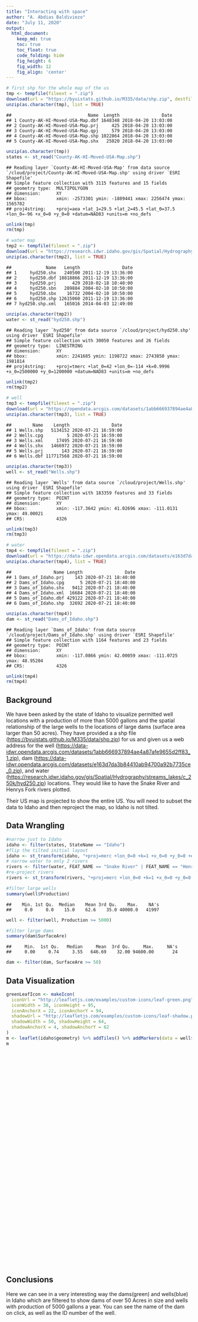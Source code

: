 ```yaml
---
title: "Interacting with space"
author: "A. Abdias Baldiviezo"
date: "July 11, 2020"
output:
  html_document:  
    keep_md: true
    toc: true
    toc_float: true
    code_folding: hide
    fig_height: 6
    fig_width: 12
    fig_align: 'center'
---
```







```r
# first shp for the whole map of the us
tmp <- tempfile(fileext = ".zip")
download(url = "https://byuistats.github.io/M335/data/shp.zip", destfile = tmp, mode="wb")
unzip(as.character(tmp), list = TRUE)
```

```
##                             Name  Length                Date
## 1 County-AK-HI-Moved-USA-Map.dbf 1648348 2018-04-20 13:03:00
## 2 County-AK-HI-Moved-USA-Map.prj     425 2018-04-20 13:03:00
## 3 County-AK-HI-Moved-USA-Map.qpj     579 2018-04-20 13:03:00
## 4 County-AK-HI-Moved-USA-Map.shp 1022864 2018-04-20 13:03:00
## 5 County-AK-HI-Moved-USA-Map.shx   25020 2018-04-20 13:03:00
```

```r
unzip(as.character(tmp))
states <- st_read("County-AK-HI-Moved-USA-Map.shp")
```

```
## Reading layer `County-AK-HI-Moved-USA-Map' from data source `/cloud/project/County-AK-HI-Moved-USA-Map.shp' using driver `ESRI Shapefile'
## Simple feature collection with 3115 features and 15 fields
## geometry type:  MULTIPOLYGON
## dimension:      XY
## bbox:           xmin: -2573301 ymin: -1889441 xmax: 2256474 ymax: 1565782
## proj4string:    +proj=aea +lat_1=29.5 +lat_2=45.5 +lat_0=37.5 +lon_0=-96 +x_0=0 +y_0=0 +datum=NAD83 +units=m +no_defs
```

```r
unlink(tmp)
rm(tmp)

# water map
tmp2 <- tempfile(fileext = ".zip")
download(url = "https://research.idwr.idaho.gov/gis/Spatial/Hydrography/streams_lakes/c_250k/hyd250.zip", destfile = tmp2, mode="wb")
unzip(as.character(tmp2), list = TRUE)
```

```
##             Name   Length                Date
## 1     hyd250.shx   240500 2011-12-19 13:36:00
## 2     hyd250.dbf 10818866 2011-12-19 13:36:00
## 3     hyd250.prj      429 2010-02-18 10:40:00
## 4     hyd250.sbn   289884 2004-02-10 10:50:00
## 5     hyd250.sbx    16732 2004-02-10 10:50:00
## 6     hyd250.shp 12615060 2011-12-19 13:36:00
## 7 hyd250.shp.xml   165016 2014-04-03 12:49:00
```

```r
unzip(as.character(tmp2))
water <- st_read("hyd250.shp")
```

```
## Reading layer `hyd250' from data source `/cloud/project/hyd250.shp' using driver `ESRI Shapefile'
## Simple feature collection with 30050 features and 26 fields
## geometry type:  LINESTRING
## dimension:      XY
## bbox:           xmin: 2241685 ymin: 1198722 xmax: 2743850 ymax: 1981814
## proj4string:    +proj=tmerc +lat_0=42 +lon_0=-114 +k=0.9996 +x_0=2500000 +y_0=1200000 +datum=NAD83 +units=m +no_defs
```

```r
unlink(tmp2)
rm(tmp2)

# well
tmp3 <- tempfile(fileext = ".zip")
download(url = "https://opendata.arcgis.com/datasets/1abb666937894ae4a87afe9655d2ff83_1.zip", destfile = tmp3, mode="wb")
unzip(as.character(tmp3), list = TRUE)
```

```
##        Name    Length                Date
## 1 Wells.shp   5134152 2020-07-21 16:59:00
## 2 Wells.cpg         5 2020-07-21 16:59:00
## 3 Wells.xml     17495 2020-07-21 16:59:00
## 4 Wells.shx   1466972 2020-07-21 16:59:00
## 5 Wells.prj       143 2020-07-21 16:59:00
## 6 Wells.dbf 117717568 2020-07-21 16:59:00
```

```r
unzip(as.character(tmp3))
well <- st_read("Wells.shp")
```

```
## Reading layer `Wells' from data source `/cloud/project/Wells.shp' using driver `ESRI Shapefile'
## Simple feature collection with 183359 features and 33 fields
## geometry type:  POINT
## dimension:      XY
## bbox:           xmin: -117.3642 ymin: 41.02696 xmax: -111.0131 ymax: 49.00021
## CRS:            4326
```

```r
unlink(tmp3)
rm(tmp3)

# water
tmp4 <- tempfile(fileext = ".zip")
download(url = "https://data-idwr.opendata.arcgis.com/datasets/e163d7da3b84410ab94700a92b7735ce_0.zip", destfile = tmp4, mode="wb")
unzip(as.character(tmp4), list = TRUE)
```

```
##                Name Length                Date
## 1 Dams_of_Idaho.prj    143 2020-07-21 18:40:00
## 2 Dams_of_Idaho.cpg      5 2020-07-21 18:40:00
## 3 Dams_of_Idaho.shx   9412 2020-07-21 18:40:00
## 4 Dams_of_Idaho.xml  16684 2020-07-21 18:40:00
## 5 Dams_of_Idaho.dbf 429122 2020-07-21 18:40:00
## 6 Dams_of_Idaho.shp  32692 2020-07-21 18:40:00
```

```r
unzip(as.character(tmp4))
dam <- st_read("Dams_of_Idaho.shp")
```

```
## Reading layer `Dams_of_Idaho' from data source `/cloud/project/Dams_of_Idaho.shp' using driver `ESRI Shapefile'
## Simple feature collection with 1164 features and 23 fields
## geometry type:  POINT
## dimension:      XY
## bbox:           xmin: -117.0866 ymin: 42.00059 xmax: -111.0725 ymax: 48.95204
## CRS:            4326
```

```r
unlink(tmp4)
rm(tmp4)
```

## Background

We have been asked by the state of Idaho to visualize permitted well locations with a production of more than 5000 gallons and the spatial relationship of the large wells to the locations of large dams (surface area larger than 50 acres). They have provided a a shp file (https://byuistats.github.io/M335/data/shp.zip) for us and given us a web address for the well (https://data-idwr.opendata.arcgis.com/datasets/1abb666937894ae4a87afe9655d2ff83_1.zip), dam (https://data-idwr.opendata.arcgis.com/datasets/e163d7da3b84410ab94700a92b7735ce_0.zip), and water (https://research.idwr.idaho.gov/gis/Spatial/Hydrography/streams_lakes/c_250k/hyd250.zip) locations. They would like to have the Snake River and Henrys Fork rivers plotted.

Their US map is projected to show the entire US. You will need to subset the data to Idaho and then reproject the map, so Idaho is not tilted.
## Data Wrangling


```r
#narrow just to Idaho
idaho <- filter(states, StateName == "Idaho")
#flip the tilted initial layout
idaho <- st_transform(idaho, "+proj=merc +lon_0=0 +k=1 +x_0=0 +y_0=0 +ellps=WGS84 +datum=WGS84 +units=m +no_defs")
# narrow water to only 2 rivers
rivers <- filter(water, FEAT_NAME == "Snake River" | FEAT_NAME == "Henrys Fork")
#re-project rivers
rivers <- st_transform(rivers, "+proj=merc +lon_0=0 +k=1 +x_0=0 +y_0=0 +ellps=WGS84 +datum=WGS84 +units=m +no_defs")

#filter large wells
summary(well$Production)
```

```
##    Min. 1st Qu.  Median    Mean 3rd Qu.    Max.    NA's 
##     0.0     0.0    15.0    62.6    35.0 40000.0   41997
```

```r
well <- filter(well, Production >= 5000)

#filter large dams
summary(dam$SurfaceAre)
```

```
##     Min.  1st Qu.   Median     Mean  3rd Qu.     Max.     NA's 
##     0.00     0.74     3.55   646.69    32.00 94600.00       24
```

```r
dam <- filter(dam, SurfaceAre >= 50)
```

## Data Visualization


```r
greenLeafIcon <- makeIcon(
  iconUrl = "http://leafletjs.com/examples/custom-icons/leaf-green.png",
  iconWidth = 38, iconHeight = 95,
  iconAnchorX = 22, iconAnchorY = 94,
  shadowUrl = "http://leafletjs.com/examples/custom-icons/leaf-shadow.png",
  shadowWidth = 50, shadowHeight = 64,
  shadowAnchorX = 4, shadowAnchorY = 62
)
m <- leaflet(idaho$geometry) %>% addTiles() %>% addMarkers(data = well$geometry, popup = well$WellUse) %>% addMarkers(data = dam$geometry, icon = greenLeafIcon, popup = dam$DamName)
m
```

<!--html_preserve--><div id="htmlwidget-e2b6425d0b1aeab4e7b9" style="width:1152px;height:576px;" class="leaflet html-widget"></div>
<script type="application/json" data-for="htmlwidget-e2b6425d0b1aeab4e7b9">{"x":{"options":{"crs":{"crsClass":"L.CRS.EPSG3857","code":null,"proj4def":null,"projectedBounds":null,"options":{}}},"calls":[{"method":"addTiles","args":["//{s}.tile.openstreetmap.org/{z}/{x}/{y}.png",null,null,{"minZoom":0,"maxZoom":18,"tileSize":256,"subdomains":"abc","errorTileUrl":"","tms":false,"noWrap":false,"zoomOffset":0,"zoomReverse":false,"opacity":1,"zIndex":1,"detectRetina":false,"attribution":"&copy; <a href=\"http://openstreetmap.org\">OpenStreetMap<\/a> contributors, <a href=\"http://creativecommons.org/licenses/by-sa/2.0/\">CC-BY-SA<\/a>"}]},{"method":"addMarkers","args":[[47.7299782028076,47.713696188851,47.4418277042325,45.1625163704447,43.6741522962373,43.5261952473683,43.3217774599614,43.9013454483071,43.9013454483071,43.9265520411413,43.9013454483071,43.9656988770183,43.6105991328259,43.5507564939669,43.8736887696378,44.0750426490354,43.9626325510254,43.9066972111126,43.0846432853048,43.788934243316,43.5883055020475,43.715497912372,43.3595875208985,43.2558480615736,43.2559025344445,43.8440674317335,43.6555150579088,43.8873516965487,43.9210287582512,44.4771504700317,43.8208557304876,42.6896313412447,42.6054719776642,42.2764757619049,42.2748587096705,42.7496728148342,43.9337005081896,43.0958560217037,43.1043469974469,42.8347869593234,42.8185121919625,42.2846510389695,43.6925926040503,43.6925926040503],[-116.803042005286,-116.830043950715,-116.653421230254,-113.803823717735,-116.934430730408,-116.685469683718,-114.113386177748,-112.295004615245,-112.295004615245,-112.41325326469,-112.295004615245,-112.447455158257,-111.806906900236,-116.834588963081,-116.480210845154,-116.923488246319,-112.458490028323,-111.546470292823,-112.440825229416,-112.984145333758,-116.406241809113,-116.445860530709,-112.220320184144,-112.210695913787,-112.215588263173,-111.743583783506,-116.243356036176,-111.855901395173,-111.778589150232,-111.280239220135,-111.920417961442,-114.948682147848,-114.477273520553,-111.085053439936,-111.087783880864,-113.400747559295,-111.866715910776,-115.408002752602,-115.446757808103,-115.86360200935,-115.944269843914,-113.370680575186,-116.379213004274,-116.379213004274],null,null,null,{"interactive":true,"draggable":false,"keyboard":true,"title":"","alt":"","zIndexOffset":0,"opacity":1,"riseOnHover":false,"riseOffset":250},[null,null,null,null,null,null,null,null,null,null,null,null,null,null,null,null,"Irrigation",null,null,null,null,null,null,null,null,"Irrigation",null,null,null,null,null,null,null,null,null,null,null,null,null,null,null,"Irrigation","Industrial","Commercial"],null,null,null,null,{"interactive":false,"permanent":false,"direction":"auto","opacity":1,"offset":[0,0],"textsize":"10px","textOnly":false,"className":"","sticky":true},null]},{"method":"addMarkers","args":[[42.2333444468496,42.1225651190755,42.6343414943987,42.2315206857665,42.6444897538217,42.2760141831071,42.2728552388454,42.5873457385741,44.549614927418,44.5544873471858,44.5510893017519,44.5765383516935,43.0674685929173,43.9527009108032,43.2548747890534,42.7904629171792,43.0037845559956,42.8414201899141,43.1793242716028,43.4623425489614,42.3083442553318,44.2023964607799,43.5610077417582,43.5125217856723,43.5378869767877,43.5955437878476,43.5271566190386,43.578180291005,43.5956433855104,43.5591158856578,43.3596624320648,44.8661873164637,45.0255787971884,42.0549972950514,45.0417643950123,44.3217182537782,43.0221371133218,43.0202792308145,44.4146126388792,42.6290324174939,43.1401467753779,42.4639330203385,42.2236652245896,42.657204458085,48.0856594159892,46.515306189855,42.9945463164093,47.4723696999806,47.4930183496828,47.4603037940485,47.5477062510616,42.0950648223738,43.342059473466,44.3568069486473,44.3654633118796,42.1052233669153,43.076635299209,44.2937196372222,42.1856993179337,42.2000719044442,42.068370634759,48.5200650269132,42.2107631469779,42.2785572987509,42.2943103532405,43.0247822441062,42.5308229513726,44.080812826517,43.0346623566365,42.4692060098083,44.841305464199,46.769085598331,47.6680012154883,43.422689204305,45.0702431409212,42.1963038074405,43.0067500091865,43.1267707089024,42.7310063084263,42.2591318803581,42.5106809993538,47.7500031971122,43.0041665741857,44.0774527586454,44.5973016973346,44.418826133,44.5047635502117,43.0310446799997,43.0217396532381,43.1112769039926,43.0823616724699,44.4557843228821,44.4516600182971,43.3895391670045,44.1983269985226,44.8431825005059,45.1003471151835,44.9143830157381,44.8968748504999,44.9042488597949,46.2375922104103,42.2923311037331,43.3520687086799,43.0546156635902,43.0034059430991,42.3452496858289,43.0927062751842,43.4251785417944,43.2862748732984,44.9562236033703,42.4414232416872,44.39110016746,43.7977344579187,42.5016960900272,43.2809899559193,42.1837062319304,42.2074697342858,42.3490668743725,43.8695275433815,42.2718734630346,42.1585793643599,43.9307050679156,43.9047075672791,44.9114431202014,45.1109838052146,44.5252453547809,42.2546106744281,48.1789410379141,44.1348756998194,42.8787372733982,42.403960815975,42.707604210233,48.4904096786445,43.1571333864248,42.3485356085816,42.3634532423639,42.3554758051253,42.3446179913298,42.7813620231026,44.3259845141527,42.2119907079964,44.061896753796,46.367083617298,42.2495592767704,42.2620635309825,43.0928649078917,43.4701077540036,45.2430765785143,44.8359613409225,44.9706189140915,43.555386864463,42.6692972624449,43.4972062979523,42.5245994326875,43.3326063363581,43.5527453631056,43.4218224406024,43.2432470169441,42.5961300090984,42.5890398196213,42.7655231679508,42.8414869510574,42.9135671787367,42.946805878813,42.1101742631631,42.6866766949147,42.6859320434123,44.2474246109743,44.2447928426081,47.9662884825718,47.7085450729437,47.7090009877576,47.7038474585423,47.484420651128,42.5280472696035,43.9481982064045,46.7836630042789,43.3411350169277,44.3059723293562,42.1945531593015,42.3248792017412,43.1804808509562,46.3721131558227,43.1899773906453,44.3272421916346,47.8582061805495,42.7265062894716,42.7495900757347,42.7640443474657,44.0170455014986,43.3061391552169,47.4829525306213,47.4922227534422,47.5159446680182,42.6414539638234,44.0845215979565,44.4342745434375,43.2408269035739,43.0117963686957,44.4242167447984,44.4305736340646,44.8991219580585,43.8341254565852,43.4792687505808,44.5226828663743,42.9044695765669,44.3200066860827,44.4636379529392,43.1866404625103,42.1195058822877,44.3767095317342,44.5185858891501,42.0562319250772,46.1672922654026,44.4751252632725,42.1184633537267,43.5822642469491,43.8167377785581,42.2075444695815,42.1282435726547,42.1249991484681,44.9035394027945,46.6258318285536,44.5248060882048,42.7143062850603,44.45910785336,47.5048292546277,42.9268398846072,44.0940171196449,43.2026002710179,42.5968255789131,42.5967367692335,42.5963950028542,42.7788874334217,47.7673286483938],[-111.861692398371,-111.314795854952,-111.608667591616,-111.766713506958,-111.696467981014,-111.749582350834,-111.745720085503,-111.728189052659,-115.999997814973,-115.99512160432,-116.002666762379,-116.00768553055,-115.487103990141,-113.673258986002,-114.357840679961,-111.534502156099,-111.716638885294,-111.601288208606,-112.288970958163,-116.146088045224,-116.182178904213,-111.62061210447,-116.121249745935,-116.359692170663,-116.093412184605,-115.922463723667,-116.055093779664,-116.742787317138,-116.717496980341,-116.649432693107,-115.449467241942,-115.938389862283,-115.983073732288,-116.170121171615,-116.131707739644,-114.511910203249,-115.188665852935,-115.186173906088,-111.392703143087,-114.174883979165,-115.894084980206,-116.755914399607,-114.879528535009,-117.003275854457,-116.057204246795,-116.295813624268,-115.062886514749,-116.733938873365,-116.574682860495,-116.646761471015,-116.145113797479,-115.562694329184,-115.09263322491,-116.617075772501,-116.620839581532,-111.816764945108,-112.683138565619,-115.645888623455,-111.974164048325,-111.982180437791,-112.69319424945,-116.442243797333,-112.171768819988,-114.616437513653,-112.206686092745,-114.74427648595,-116.367477742085,-116.564119002908,-114.876161571702,-114.167612409012,-116.172943472924,-116.167513154096,-116.752504927551,-113.832320584479,-116.169305458323,-113.916835948225,-111.48937046702,-111.490609663534,-111.535411932821,-111.467469893771,-112.332112734051,-116.758635674057,-116.843928997368,-111.493081567386,-111.353314375426,-111.396500589875,-115.922223823986,-115.488512101205,-115.487692753178,-115.499084255185,-115.498999302522,-111.605829467109,-111.594181536914,-116.017202272833,-116.598865483593,-115.9989281424,-116.081836690292,-115.979927481348,-116.03120839078,-116.017508476194,-116.619260590818,-116.122071598838,-115.390173831346,-115.320410548581,-115.332612745075,-112.443238719827,-111.520711968212,-114.027434945097,-115.578966193467,-116.466783886832,-115.801429945246,-116.895963170429,-112.167830160637,-113.516697516064,-114.800136113916,-111.885911954729,-111.873596633878,-111.175255416364,-112.414006347666,-114.422706097341,-116.006171527885,-116.436753148256,-116.243800490064,-116.119031612499,-116.026612512555,-116.050694019566,-116.087793031514,-116.999680395665,-111.589685181411,-111.942765982434,-112.142552241603,-115.476715197146,-116.904010831726,-115.662435548115,-115.896136255965,-115.908925823493,-115.904777992573,-115.901310355895,-116.612808265797,-116.19507062182,-114.734256676962,-111.561834382442,-116.014551600343,-116.267657661877,-116.306829254078,-116.544718954463,-112.060849479987,-116.701547020478,-116.900664369564,-116.835527506415,-112.045510916799,-113.484110132845,-112.043112182225,-114.009656540315,-111.202111964683,-112.050930056222,-112.102068258626,-116.379597330343,-114.399739979093,-114.355409385218,-114.896333264455,-114.903598398002,-115.0709687805,-115.975112889521,-115.964263448391,-111.610021339573,-111.620216988311,-116.567827770994,-116.569186420049,-116.885194858911,-116.953432744302,-116.960977789867,-116.955771801218,-116.588415927166,-111.076119361398,-112.470339075537,-116.752809234667,-115.462313056576,-113.508378203135,-116.09298714257,-113.046701439324,-116.971985710394,-116.857640618496,-114.597233383565,-111.465638014924,-116.864413948993,-111.072511823868,-111.552098006427,-111.553285825146,-116.503093186525,-114.619544753024,-116.608989003707,-116.577869737864,-116.552031339075,-116.952864353248,-116.558823839619,-116.536033093208,-114.230802409483,-116.847512699096,-114.734988203939,-114.730413266727,-116.03238108986,-113.094747960197,-114.006979627557,-116.44774862295,-117.019186187414,-116.920896766697,-116.909408124608,-116.41926043789,-115.973412773693,-116.663128555476,-115.991540098459,-116.460086051888,-116.737064881264,-112.041457993677,-112.114373209857,-111.742685557938,-116.382901979712,-115.00405600743,-111.813384317793,-111.843296190899,-116.041479931269,-115.779435930325,-115.984413132449,-111.082311803616,-111.685023703638,-116.570885553104,-115.719128120149,-116.727317809241,-116.420678601046,-114.401834274145,-114.401349912339,-114.400964003777,-112.875581672576,-116.757956880354],{"iconUrl":{"data":"http://leafletjs.com/examples/custom-icons/leaf-green.png","index":0},"iconWidth":38,"iconHeight":95,"iconAnchorX":22,"iconAnchorY":94,"shadowUrl":{"data":"http://leafletjs.com/examples/custom-icons/leaf-shadow.png","index":0},"shadowWidth":50,"shadowHeight":64,"shadowAnchorX":4,"shadowAnchorY":62},null,null,{"interactive":true,"draggable":false,"keyboard":true,"title":"","alt":"","zIndexOffset":0,"opacity":1,"riseOnHover":false,"riseOffset":250},["STRONG ARM NO 1 (UPPER)","BEAR LAKE - MUD LAKE","SODA SPRINGS","ONEIDA NARROWS","SODA","ONEIDA","ONEIDA DIKE","GRACE","TOM J","CALLENDER","TOM J DIKE","JEMIMA K","HOT SPRINGS NO 3","MACKAY","MAGIC","BLACKFOOT BRIDGE WMP #1 & #2","BLACKFOOT","CHINA HAT","BLACKFOOT EQUALIZING","BLACKS CREEK","BIG BLUE CREEK","BLUE CREEK NO 4","BARBER","HUBBARD","BOISE DIVERSION","ARROWROCK","LUCKY PEAK","DEER FLAT LOWER","DEER FLAT MIDDLE","DEER FLAT UPPER","ANDERSON RANCH DAM","BOULDER LAKE","BOX LAKE","MOUNTAIN VIEW","BRUNDAGE","THOMPSON MTIS","WALKER","WALKER DIKE","BUFFALO RIVER HYDRO","WILSON LAKE","FRAZIER","SOMMERVILLE","CEDAR CREEK","HARDISTY","CABINET GORGE","DWORSHAK","PIONEER","THOMPSON LAKE","HIDDEN ISLAND MRSH NO 2","SWAN LAKE","BUNKER HILL NO 3","DIAMOND A","COW CREEK","CRANE CREEK MAIN DAM","CRANE CREEK DIKE","LAMONT","SPRINGFEILD BIRD HAVEN","DEADWOOD","TWIN LAKES SOUTH","TWIN LAKES NORTH","CURLEW VALLEY","MCARTHUR","DEEP CREEK","DEEP CREEK NO 2","DEVIL CREEK","DOG CREEK","SCRAPPY CREEK","DRY CREEK MAIN","BRAY LAKE","MURTAUGH LAKE","BLACKHAWK LAKE","ELK RIVER","FERNAN LAKE","FISH CREEK","GOOSE LAKE","OAKLEY","GRAYS LAKE-CLARKS CUT","GRAYS LAKE-N END OUTLET","CONDA SITE MTIS (SIMPLOT)","HAMMOND","HAWKINS","HAYDEN LAKE","DELAMAR WMP-1","ASHTON","HENRYS LAKE","ISLAND PARK","HORSETHIEF","TEAPOT UPPER","TEAPOT LOWER","HALL","HOT SPRINGS NO 2","ICEHOUSE CREEK EAST","ICEHOUSE CREEK WEST","ORCHARD","PADDOCK VALLEY","JUG CREEK UPPER","GRANITE LAKE","BROWNS POND-CRUZEN","KNOX MEADOW DIKE","LITTLE PAYETTE LAKE DIKE","WINCHESTER","LITTLE BLUE CREEK","LITTLE CAMAS","TRAIL","LITTLE CANYON","DANIELS","LITTLE VALLEY","LITTLE WOOD","LONG TOM","LOST VALLEY","STRICKLAND","MANN CREEK","MARKET LAKE SLOUGH","DEWEY","MORMON","WINDER","CONDIE","MONTPELIER CREEK","MUD LAKE","WILLIAMS","ALDER","BLACK CANYON","HORSESHOE BEND HYDROELECTRIC","PAYETTE LAKE","PAYETTE LAKE UPPER","CASCADE","PAYNE CREEK","ALBENI FALLS","ARCADIA LOWER","PORTNEUF","MARSH CREEK","POT HOLE CREEK","PRIEST LAKE","MOUNTAIN HOME","GRASMERE EAST DAM","GRASMERE NORTH DAM","GRASMERE MIDDLE DAM","GRASMERE SOUTH DIKE","ROCK CREEK","SAGE HEN","SALMON FALLS","LEMON LAKE","DEYO","BYBEE","SHOOFLY","HULET","IDAHO FALLS LOWER POWERHOUSE DAM NO 4","HELLS CANYON","BROWNLEE","OXBOW","IDAHO FALLS UPPER POWERHOUSE DAM NO 2","MINIDOKA","IDAHO FALLS MIDDLE DAM NO 3","MILNER","PALISADES","IDAHO FALLS UPPER DIVERSION DAM NO 1","GEM STATE","SWAN FALLS","SHOSHONE FALLS DAM #4","TWIN FALLS","SALMON FALLS UPPER","SALMON FALLS LOWER DAM","BLISS","C J STRIKE","SNOW CREEK SOUTH","SODA CREEK MAIN DAM","SODA CREEK DIKE","SOULEN MAIN DAM","SOULEN AUXILIARY DIKE","SPIRIT LAKE","POST FALLS NORTH","POST FALLS MIDDLE","POST FALLS SOUTH","MOFFITT","ELK VALLEY","JEFFERSON LAKE","SPRING VALLEY","ANDERSON RANCH SEDIMENT","SUMMIT","SQUAW CREEK","SUBLETT","TEXAS BASIN","RESERVOIR A","THORN CREEK","SILVER LAKE","TWIN LAKES","SMOKY CANYON NO 2","AGRIUM TAILINGS POND #3","ITAFOS TAILINGS POND #4","LITTLE (UPPER BISSEL CREEK DAM)","KELLY","BLESSING SLOUGH NO 3","HIDDEN ISLAND CHANNEL","STROBEL MARSH DIKE","JUNIPER CREEK","DRY CREEK DIKE","BRUCE","SONNER","DELAMAR MTIS","GROUSE CREEK SOUTH","GROUSE CREEK NORTH","KNOX MEADOW","BLAINE CO IRR CO","CAMPBELL","C BEN ROSS","LONE TREE","BARTON","FAIRCHILD NO. 1 (UPPER)","HULET NO 2 DAM","SNOW CREEK NORTH","LITTLE CRANE CREEK","DAVIS","SLACK","SOLDIERS MEADOW","FRAZIER","WESTON","RIRIE","AIKMAN","HEIL NO 1","GLENDALE","FOSTER","LITTLE PAYETTE LAKE MAIN","DEER CREEK","DAVIS DIKE","SMOKY CANYON NO 1","SHERIDAN","KILLARNEY LAKE","BRUNEAU RIDGE PONDS","MCINTYRE","HULET NO 2 DIKE","SHOSHONE FALLS DAM #1","SHOSHONE FALLS DAM #2","SHOSHONE FALLS DAM #3","AMERICAN FALLS","AVONDALE LAKE"],null,null,null,null,{"interactive":false,"permanent":false,"direction":"auto","opacity":1,"offset":[0,0],"textsize":"10px","textOnly":false,"className":"","sticky":true},null]}],"limits":{"lat":[42.0549972950514,48.5200650269132],"lng":[-117.019186187414,-111.072511823868]}},"evals":[],"jsHooks":[]}</script><!--/html_preserve-->

## Conclusions

Here we can see in a very interesting way the dams(green) and wells(blue) in Idaho which are filtered to show dams of over 50 Acres in size and wells with production of 5000 gallons a year. You can see the name of the dam on click, as well as the ID number of the well.

